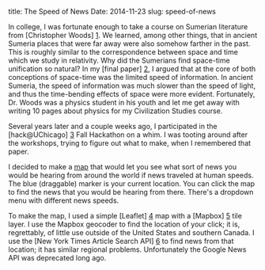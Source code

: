 title: The Speed of News
Date: 2014-11-23
slug: speed-of-news

In college, I was fortunate enough to take a course on Sumerian
literature from [Christopher Woods] [1]. We learned, among other
things, that in ancient Sumeria places that were far away were also
somehow farther in the past. This is roughly similar to the
correspondence between space and time which we study in
relativity. Why did the Sumerians find space-time unification so
natural? In my [final paper] [2], I argued that at the core of both
conceptions of space-time was the limited speed of information. In
ancient Sumeria, the speed of information was much slower than the
speed of light, and thus the time-bending effects of space were more
evident. Fortunately, Dr. Woods was a physics student in his youth and
let me get away with writing 10 pages about physics for my
Civilization Studies course.

Several years later and a couple weeks ago, I participated in the
[hack@UChicago] [3] Fall Hackathon on a whim. I was tooting around
after the workshops, trying to figure out what to make, when I
remembered that paper.

I decided to make a [map](/relativity) that would let you see what
sort of news you would be hearing from around the world if news
traveled at human speeds. The blue (draggable) marker is your current
location. You can click the map to find the news that you would be
hearing from there. There's a dropdown menu with different news
speeds.

To make the map, I used a simple [Leaflet] [4] map with a [Mapbox] [5]
tile layer.  I use the Mapbox geocoder to find the location of your
click; it is, regrettably, of little use outside of the United States
and southern Canada. I use the [New York Times Article Search API] [6] to
find news from that location; it has similar regional
problems. Unfortunately the Google News API was deprecated long ago.

[1]: http://nelc.uchicago.edu/faculty/woods
[2]: /misc/NEHC_final.pdf
[3]: https://hack.uchicago.edu
[4]: http://leafletjs.com/
[5]: http://mapbox.com/
[6]: http://developer.nytimes.com/docs/read/article_search_api_v2
